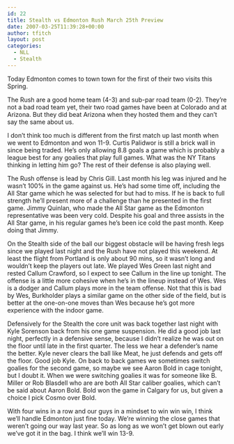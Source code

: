 ```yaml
---
id: 22
title: Stealth vs Edmonton Rush March 25th Preview
date: 2007-03-25T11:39:28+00:00
author: tfitch
layout: post
categories:
  - NLL
  - Stealth
---
```

Today Edmonton comes to town town for the first of their two visits this Spring.

The Rush are a good home team (4-3) and sub-par road team (0-2). They&#8217;re not a bad road team yet, their two road games have been at Colorado and at Arizona. But they did beat Arizona when they hosted them and they can&#8217;t say the same about us.

I don&#8217;t think too much is different from the first match up last month when we went to Edmonton and won 11-9. Curtis Palidwor is still a brick wall in since being traded. He&#8217;s only allowing 8.8 goals a game which is probably a league best for any goalies that play full games. What was the NY Titans thinking in letting him go? The rest of their defense is also playing well.

The Rush offense is lead by Chris Gill. Last month his leg was injured and he wasn&#8217;t 100% in the game against us. He&#8217;s had some time off, including the All Star game which he was selected for but had to miss. If he is back to full strength he&#8217;ll present more of a challenge than he presented in the first game. Jimmy Quinlan, who made the All Star game as the Edmonton representative was been very cold. Despite his goal and three assists in the All Star game, in his regular games he&#8217;s been ice cold the past month. Keep doing that Jimmy.

On the Stealth side of the ball our biggest obstacle will be having fresh legs since we played last night and the Rush have not played this weekend. At least the flight from Portland is only about 90 mins, so it wasn&#8217;t long and wouldn&#8217;t keep the players out late. We played Wes Green last night and rested Callum Crawford, so I expect to see Callum in the line up tonight. The offense is a little more cohesive when he&#8217;s in the lineup instead of Wes. Wes is a dodger and Callum plays more in the team offense. Not that this is bad by Wes, Burkholder plays a similar game on the other side of the field, but is better at the one-on-one moves than Wes because he&#8217;s got more experience with the indoor game.

Defensively for the Stealth the core unit was back together last night with Kyle Sorenson back from his one game suspension. He did a good job last night, perfectly in a defensive sense, because I didn&#8217;t realize he was out on the floor until late in the first quarter. The less we hear a defender&#8217;s name the better. Kyle never clears the ball like Meat, he just defends and gets off the floor. Good job Kyle. On back to back games we sometimes switch goalies for the second game, so maybe we see Aaron Bold in cage tonight, but I doubt it. When we were switching goalies it was for someone like B. Miller or Rob Blasdell who are are both All Star caliber goalies, which can&#8217;t be said about Aaron Bold. Bold won the game in Calgary for us, but given a choice I pick Cosmo over Bold.

With four wins in a row and our guys in a mindset to win win win, I think we&#8217;ll handle Edmonton just fine today. We&#8217;re winning the close games that weren&#8217;t going our way last year. So as long as we won&#8217;t get blown out early we&#8217;ve got it in the bag. I think we&#8217;ll win 13-9.
